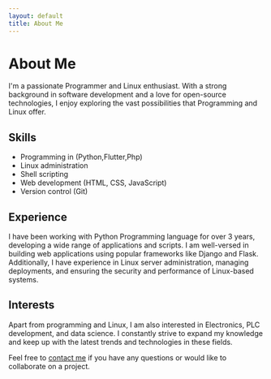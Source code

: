 ```yaml
---
layout: default
title: About Me
---
```


# About Me

I'm a passionate Programmer and Linux enthusiast. With a strong background in software development and a love for open-source technologies, I enjoy exploring the vast possibilities that Programming and Linux offer.

## Skills

- Programming in (Python,Flutter,Php)
- Linux administration
- Shell scripting
- Web development (HTML, CSS, JavaScript)
- Version control (Git)

## Experience

I have been working with Python Programming language for over 3 years, developing a wide range of applications and scripts. I am well-versed in building web applications using popular frameworks like Django and Flask. Additionally, I have experience in Linux server administration, managing deployments, and ensuring the security and performance of Linux-based systems.

## Interests

Apart from programming and Linux, I am also interested in Electronics, PLC development, and data science. I constantly strive to expand my knowledge and keep up with the latest trends and technologies in these fields.

Feel free to [contact me](/contact) if you have any questions or would like to collaborate on a project.
